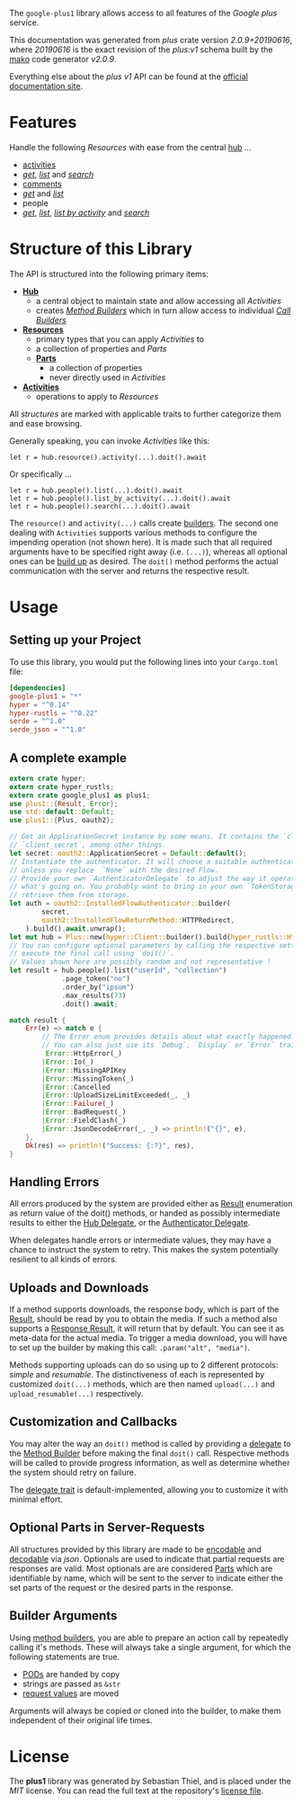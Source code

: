 <!---
DO NOT EDIT !
This file was generated automatically from 'src/mako/api/README.md.mako'
DO NOT EDIT !
-->
The `google-plus1` library allows access to all features of the *Google plus* service.

This documentation was generated from *plus* crate version *2.0.9+20190616*, where *20190616* is the exact revision of the *plus:v1* schema built by the [mako](http://www.makotemplates.org/) code generator *v2.0.9*.

Everything else about the *plus* *v1* API can be found at the
[official documentation site](https://developers.google.com/+/api/).
# Features

Handle the following *Resources* with ease from the central [hub](https://docs.rs/google-plus1/2.0.9+20190616/google_plus1/Plus) ... 

* [activities](https://docs.rs/google-plus1/2.0.9+20190616/google_plus1/api::Activity)
 * [*get*](https://docs.rs/google-plus1/2.0.9+20190616/google_plus1/api::ActivityGetCall), [*list*](https://docs.rs/google-plus1/2.0.9+20190616/google_plus1/api::ActivityListCall) and [*search*](https://docs.rs/google-plus1/2.0.9+20190616/google_plus1/api::ActivitySearchCall)
* [comments](https://docs.rs/google-plus1/2.0.9+20190616/google_plus1/api::Comment)
 * [*get*](https://docs.rs/google-plus1/2.0.9+20190616/google_plus1/api::CommentGetCall) and [*list*](https://docs.rs/google-plus1/2.0.9+20190616/google_plus1/api::CommentListCall)
* people
 * [*get*](https://docs.rs/google-plus1/2.0.9+20190616/google_plus1/api::PeopleGetCall), [*list*](https://docs.rs/google-plus1/2.0.9+20190616/google_plus1/api::PeopleListCall), [*list by activity*](https://docs.rs/google-plus1/2.0.9+20190616/google_plus1/api::PeopleListByActivityCall) and [*search*](https://docs.rs/google-plus1/2.0.9+20190616/google_plus1/api::PeopleSearchCall)




# Structure of this Library

The API is structured into the following primary items:

* **[Hub](https://docs.rs/google-plus1/2.0.9+20190616/google_plus1/Plus)**
    * a central object to maintain state and allow accessing all *Activities*
    * creates [*Method Builders*](https://docs.rs/google-plus1/2.0.9+20190616/google_plus1/client::MethodsBuilder) which in turn
      allow access to individual [*Call Builders*](https://docs.rs/google-plus1/2.0.9+20190616/google_plus1/client::CallBuilder)
* **[Resources](https://docs.rs/google-plus1/2.0.9+20190616/google_plus1/client::Resource)**
    * primary types that you can apply *Activities* to
    * a collection of properties and *Parts*
    * **[Parts](https://docs.rs/google-plus1/2.0.9+20190616/google_plus1/client::Part)**
        * a collection of properties
        * never directly used in *Activities*
* **[Activities](https://docs.rs/google-plus1/2.0.9+20190616/google_plus1/client::CallBuilder)**
    * operations to apply to *Resources*

All *structures* are marked with applicable traits to further categorize them and ease browsing.

Generally speaking, you can invoke *Activities* like this:

```Rust,ignore
let r = hub.resource().activity(...).doit().await
```

Or specifically ...

```ignore
let r = hub.people().list(...).doit().await
let r = hub.people().list_by_activity(...).doit().await
let r = hub.people().search(...).doit().await
```

The `resource()` and `activity(...)` calls create [builders][builder-pattern]. The second one dealing with `Activities` 
supports various methods to configure the impending operation (not shown here). It is made such that all required arguments have to be 
specified right away (i.e. `(...)`), whereas all optional ones can be [build up][builder-pattern] as desired.
The `doit()` method performs the actual communication with the server and returns the respective result.

# Usage

## Setting up your Project

To use this library, you would put the following lines into your `Cargo.toml` file:

```toml
[dependencies]
google-plus1 = "*"
hyper = "^0.14"
hyper-rustls = "^0.22"
serde = "^1.0"
serde_json = "^1.0"
```

## A complete example

```Rust
extern crate hyper;
extern crate hyper_rustls;
extern crate google_plus1 as plus1;
use plus1::{Result, Error};
use std::default::Default;
use plus1::{Plus, oauth2};

// Get an ApplicationSecret instance by some means. It contains the `client_id` and 
// `client_secret`, among other things.
let secret: oauth2::ApplicationSecret = Default::default();
// Instantiate the authenticator. It will choose a suitable authentication flow for you, 
// unless you replace  `None` with the desired Flow.
// Provide your own `AuthenticatorDelegate` to adjust the way it operates and get feedback about 
// what's going on. You probably want to bring in your own `TokenStorage` to persist tokens and
// retrieve them from storage.
let auth = oauth2::InstalledFlowAuthenticator::builder(
        secret,
        oauth2::InstalledFlowReturnMethod::HTTPRedirect,
    ).build().await.unwrap();
let mut hub = Plus::new(hyper::Client::builder().build(hyper_rustls::HttpsConnector::with_native_roots()), auth);
// You can configure optional parameters by calling the respective setters at will, and
// execute the final call using `doit()`.
// Values shown here are possibly random and not representative !
let result = hub.people().list("userId", "collection")
             .page_token("no")
             .order_by("ipsum")
             .max_results(73)
             .doit().await;

match result {
    Err(e) => match e {
        // The Error enum provides details about what exactly happened.
        // You can also just use its `Debug`, `Display` or `Error` traits
         Error::HttpError(_)
        |Error::Io(_)
        |Error::MissingAPIKey
        |Error::MissingToken(_)
        |Error::Cancelled
        |Error::UploadSizeLimitExceeded(_, _)
        |Error::Failure(_)
        |Error::BadRequest(_)
        |Error::FieldClash(_)
        |Error::JsonDecodeError(_, _) => println!("{}", e),
    },
    Ok(res) => println!("Success: {:?}", res),
}

```
## Handling Errors

All errors produced by the system are provided either as [Result](https://docs.rs/google-plus1/2.0.9+20190616/google_plus1/client::Result) enumeration as return value of
the doit() methods, or handed as possibly intermediate results to either the 
[Hub Delegate](https://docs.rs/google-plus1/2.0.9+20190616/google_plus1/client::Delegate), or the [Authenticator Delegate](https://docs.rs/yup-oauth2/*/yup_oauth2/trait.AuthenticatorDelegate.html).

When delegates handle errors or intermediate values, they may have a chance to instruct the system to retry. This 
makes the system potentially resilient to all kinds of errors.

## Uploads and Downloads
If a method supports downloads, the response body, which is part of the [Result](https://docs.rs/google-plus1/2.0.9+20190616/google_plus1/client::Result), should be
read by you to obtain the media.
If such a method also supports a [Response Result](https://docs.rs/google-plus1/2.0.9+20190616/google_plus1/client::ResponseResult), it will return that by default.
You can see it as meta-data for the actual media. To trigger a media download, you will have to set up the builder by making
this call: `.param("alt", "media")`.

Methods supporting uploads can do so using up to 2 different protocols: 
*simple* and *resumable*. The distinctiveness of each is represented by customized 
`doit(...)` methods, which are then named `upload(...)` and `upload_resumable(...)` respectively.

## Customization and Callbacks

You may alter the way an `doit()` method is called by providing a [delegate](https://docs.rs/google-plus1/2.0.9+20190616/google_plus1/client::Delegate) to the 
[Method Builder](https://docs.rs/google-plus1/2.0.9+20190616/google_plus1/client::CallBuilder) before making the final `doit()` call. 
Respective methods will be called to provide progress information, as well as determine whether the system should 
retry on failure.

The [delegate trait](https://docs.rs/google-plus1/2.0.9+20190616/google_plus1/client::Delegate) is default-implemented, allowing you to customize it with minimal effort.

## Optional Parts in Server-Requests

All structures provided by this library are made to be [encodable](https://docs.rs/google-plus1/2.0.9+20190616/google_plus1/client::RequestValue) and 
[decodable](https://docs.rs/google-plus1/2.0.9+20190616/google_plus1/client::ResponseResult) via *json*. Optionals are used to indicate that partial requests are responses 
are valid.
Most optionals are are considered [Parts](https://docs.rs/google-plus1/2.0.9+20190616/google_plus1/client::Part) which are identifiable by name, which will be sent to 
the server to indicate either the set parts of the request or the desired parts in the response.

## Builder Arguments

Using [method builders](https://docs.rs/google-plus1/2.0.9+20190616/google_plus1/client::CallBuilder), you are able to prepare an action call by repeatedly calling it's methods.
These will always take a single argument, for which the following statements are true.

* [PODs][wiki-pod] are handed by copy
* strings are passed as `&str`
* [request values](https://docs.rs/google-plus1/2.0.9+20190616/google_plus1/client::RequestValue) are moved

Arguments will always be copied or cloned into the builder, to make them independent of their original life times.

[wiki-pod]: http://en.wikipedia.org/wiki/Plain_old_data_structure
[builder-pattern]: http://en.wikipedia.org/wiki/Builder_pattern
[google-go-api]: https://github.com/google/google-api-go-client

# License
The **plus1** library was generated by Sebastian Thiel, and is placed 
under the *MIT* license.
You can read the full text at the repository's [license file][repo-license].

[repo-license]: https://github.com/Byron/google-apis-rsblob/main/LICENSE.md
